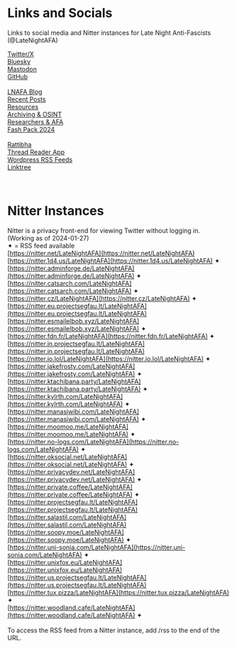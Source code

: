 # Links and Socials
Links to social media and Nitter instances for Late Night Anti-Fascists (@LateNightAFA)

[Twitter/X](https://twitter.com/LateNightAFA)  
[Bluesky](https://bsky.app/profile/latenightafa.bsky.social)  
[Mastodon](https://kolektiva.social/@LateNightAFA)  
[GitHub](https://github.com/LateNightAFA)  
<br/>
[LNAFA Blog](https://latenightafa.noblogs.org/)  
[Recent Posts](https://latenightafa.noblogs.org/recent-posts/)  
[Resources](https://latenightafa.noblogs.org/resources/)  
[Archiving & OSINT](https://latenightafa.noblogs.org/archiving-and-osint/)  
[Researchers & AFA](https://latenightafa.noblogs.org/researchers-and-afa/)  
[Fash Pack 2024](https://latenightafa.noblogs.org/fash-pack-2024-over-1400-pdfs-of-nazi-unmaskings-and-the-far-right/)  
<br/>
[Rattibha](https://en.rattibha.com/LateNightAFA)  
[Thread Reader App](https://threadreaderapp.com/user/LateNightAFA)  
[Wordpress RSS Feeds](https://latenightafa.wordpress.com/)  
[Linktree](https://linktr.ee/latenightafa)  
<br></br>

# Nitter Instances  
Nitter is a privacy front-end for viewing Twitter without logging in.  
(Working as of 2024-01-27)  
✦ = RSS feed available
<br/>
[https://nitter.net/LateNightAFA](https://nitter.net/LateNightAFA)  
[https://nitter.1d4.us/LateNightAFA](https://nitter.1d4.us/LateNightAFA) ✦  
[https://nitter.adminforge.de/LateNightAFA](https://nitter.adminforge.de/LateNightAFA) ✦  
[https://nitter.catsarch.com/LateNightAFA](https://nitter.catsarch.com/LateNightAFA) ✦  
[https://nitter.cz/LateNightAFA](https://nitter.cz/LateNightAFA) ✦  
[https://nitter.eu.projectsegfau.lt/LateNightAFA](https://nitter.eu.projectsegfau.lt/LateNightAFA)  
[https://nitter.esmailelbob.xyz/LateNightAFA](https://nitter.esmailelbob.xyz/LateNightAFA) ✦  
[https://nitter.fdn.fr/LateNightAFA](https://nitter.fdn.fr/LateNightAFA) ✦  
[https://nitter.in.projectsegfau.lt/LateNightAFA](https://nitter.in.projectsegfau.lt/LateNightAFA)  
[https://nitter.io.lol/LateNightAFA](https://nitter.io.lol/LateNightAFA) ✦  
[https://nitter.jakefrosty.com/LateNightAFA](https://nitter.jakefrosty.com/LateNightAFA) ✦  
[https://nitter.ktachibana.party/LateNightAFA](https://nitter.ktachibana.party/LateNightAFA) ✦  
[https://nitter.kylrth.com/LateNightAFA](https://nitter.kylrth.com/LateNightAFA) ✦  
[https://nitter.manasiwibi.com/LateNightAFA](https://nitter.manasiwibi.com/LateNightAFA) ✦  
[https://nitter.moomoo.me/LateNightAFA](https://nitter.moomoo.me/LateNightAFA) ✦  
[https://nitter.no-logs.com/LateNightAFA](https://nitter.no-logs.com/LateNightAFA) ✦  
[https://nitter.oksocial.net/LateNightAFA](https://nitter.oksocial.net/LateNightAFA) ✦  
[https://nitter.privacydev.net/LateNightAFA](https://nitter.privacydev.net/LateNightAFA) ✦  
[https://nitter.private.coffee/LateNightAFA](https://nitter.private.coffee/LateNightAFA) ✦  
[https://nitter.projectsegfau.lt/LateNightAFA](https://nitter.projectsegfau.lt/LateNightAFA)  
[https://nitter.salastil.com/LateNightAFA](https://nitter.salastil.com/LateNightAFA)  
[https://nitter.soopy.moe/LateNightAFA](https://nitter.soopy.moe/LateNightAFA) ✦  
[https://nitter.uni-sonia.com/LateNightAFA](https://nitter.uni-sonia.com/LateNightAFA) ✦  
[https://nitter.unixfox.eu/LateNightAFA](https://nitter.unixfox.eu/LateNightAFA)  
[https://nitter.us.projectsegfau.lt/LateNightAFA](https://nitter.us.projectsegfau.lt/LateNightAFA)  
[https://nitter.tux.pizza/LateNightAFA](https://nitter.tux.pizza/LateNightAFA) ✦  
[https://nitter.woodland.cafe/LateNightAFA](https://nitter.woodland.cafe/LateNightAFA) ✦   
</br>
To access the RSS feed from a Nitter instance, add /rss to the end of the URL.

